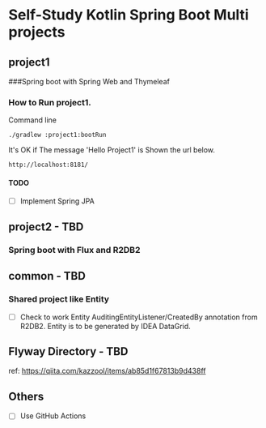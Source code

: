 # Self-Study Kotlin Spring Boot Multi projects 

## project1 
###Spring boot with Spring Web and Thymeleaf

### How to Run project1.

Command line
```
./gradlew :project1:bootRun
```

It's OK if The message 'Hello Project1' is Shown the url below.
```
http://localhost:8181/
```
#### TODO
- [ ] Implement Spring JPA

## project2 - TBD
### Spring boot with Flux and R2DB2

## common - TBD
### Shared project like Entity

- [ ] Check to work Entity AuditingEntityListener/CreatedBy annotation from R2DB2. Entity is to be generated by IDEA DataGrid.

## Flyway Directory - TBD
ref: https://qiita.com/kazzool/items/ab85d1f67813b9d438ff

## Others

- [ ] Use GitHub Actions